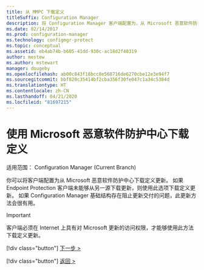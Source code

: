 ```yaml
---
title: 从 MMPC 下载定义
titleSuffix: Configuration Manager
description: 将 Configuration Manager 客户端配置为，从 Microsoft 恶意软件防护中心 (MMPC) 下载 Endpoint Protection 定义更新。
ms.date: 02/14/2017
ms.prod: configuration-manager
ms.technology: configmgr-protect
ms.topic: conceptual
ms.assetid: eb4ab74b-b605-41dd-930c-ac18d2f40319
author: mestew
ms.author: mstewart
manager: dougeby
ms.openlocfilehash: ab00c843f18bcc8e568716de6270cbe12e3e94f7
ms.sourcegitcommit: bbf820c35414bf2cba356f30fe047c1a34c5384d
ms.translationtype: HT
ms.contentlocale: zh-CN
ms.lasthandoff: 04/21/2020
ms.locfileid: "81697215"
---
```

# <a name="use-the-microsoft-malware-protection-center-to-download-definitions"></a>使用 Microsoft 恶意软件防护中心下载定义

适用范围：  Configuration Manager (Current Branch)

 你可以将客户端配置为从 Microsoft 恶意软件防护中心下载定义更新。 如果 Endpoint Protection 客户端未能够从另一源下载更新，则使用此选项下载定义更新。 如果 Configuration Manager 基础结构存在阻止更新交付的问题，此更新方法会很有用。

> [!IMPORTANT]
>  客户端必须在 Internet 上具有对 Microsoft 更新的访问权限，才能够使用此方法下载定义更新。
> 
> 
> [!div class="button"]
> [下一步 >](endpoint-antimalware-policies.md)
> 
> [!div class="button"]
> [返回 >](endpoint-configure-alerts.md)
